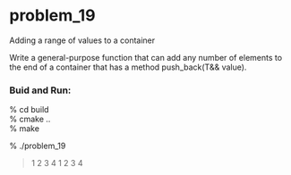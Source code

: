 problem_19
===============

Adding a range of values to a container 

Write a general-purpose function that can add any number of elements to the end of a container that has a method push_back(T&& value).  


### Buid and Run:  
% cd build  
% cmake ..  
% make  

% ./problem_19  
> 1 2 3 4 1 2 3 4                                                              

